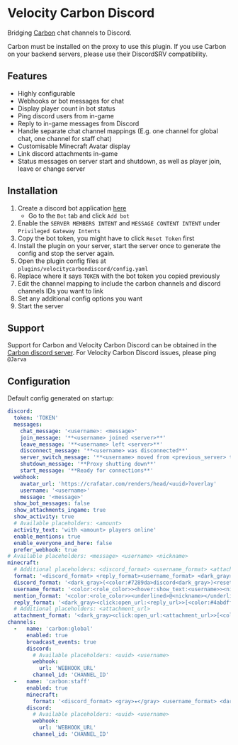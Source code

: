 # Velocity Carbon Discord
Bridging [Carbon](https://modrinth.com/plugin/carbon) chat channels to Discord.

Carbon must be installed on the proxy to use this plugin. If you use Carbon on your backend servers, please use their DiscordSRV compatibility.

## Features
- Highly configurable
- Webhooks or bot messages for chat
- Display player count in bot status
- Ping discord users from in-game
- Reply to in-game messages from Discord
- Handle separate chat channel mappings (E.g. one channel for global chat, one channel for staff chat)
- Customisable Minecraft Avatar display
- Link discord attachments in-game
- Status messages on server start and shutdown, as well as player join, leave or change server

## Installation
1. Create a discord bot application [here](https://discordapp.com/developers/applications/)
    - Go to the `Bot` tab and click `Add bot`
2. Enable the `SERVER MEMBERS INTENT` and `MESSAGE CONTENT INTENT` under `Privileged Gateway Intents`
3. Copy the bot token, you might have to click `Reset Token` first
4. Install the plugin on your server, start the server once to generate the config and stop the server again.
5. Open the plugin config files at `plugins/velocitycarbondiscord/config.yaml`
6. Replace where it says `TOKEN` with the bot token you copied previously
7. Edit the channel mapping to include the carbon channels and discord channels IDs you want to link
8. Set any additional config options you want
9. Start the server

## Support

Support for Carbon and Velocity Carbon Discord can be obtained in the [Carbon discord server](https://discord.gg/S8s75Yf). For Velocity Carbon Discord issues, please ping `@Jarva`

## Configuration
Default config generated on startup:
```yaml
discord:
  token: 'TOKEN'
  messages:
    chat_message: '<username>: <message>'
    join_message: '**<username> joined <server>**'
    leave_message: '**<username> left <server>**'
    disconnect_message: '**<username> was disconnected**'
    server_switch_message: '**<username> moved from <previous_server> to <server>**'
    shutdown_message: '**Proxy shutting down**'
    start_message: '**Ready for connections**'
  webhook:
    avatar_url: 'https://crafatar.com/renders/head/<uuid>?overlay'
    username: '<username>'
    message: '<message>'
  show_bot_messages: false
  show_attachments_ingame: true
  show_activity: true
  # Available placeholders: <amount>
  activity_text: 'with <amount> players online'
  enable_mentions: true
  enable_everyone_and_here: false
  prefer_webhook: true
# Available placeholders: <message> <username> <nickname>
minecraft:
  # Additional placeholders: <discord_format> <username_format> <attachments>
  format: '<discord_format> <reply_format><username_format> <dark_gray>» <reset><message><attachments>'
  discord_format: '<dark_gray>(<color:#7289da>discord<dark_gray>)<reset>'
  username_format: '<color:<role_color>><hover:show_text:<username>><nickname></hover><reset>'
  mention_format: '<color:<role_color>><underlined>@<nickname></underlined></color>'
  reply_format: '<dark_gray><click:open_url:<reply_url>>[<color:#4abdff>←<color:<reply_role_color>><hover:show_text:<reply_username>><reply_nickname></hover><dark_gray>]</click><reset> '
  # Additional placeholders: <attachment_url>
  attachment_format: '<dark_gray><click:open_url:<attachment_url>>[<color:#4abdff>Attachment<dark_gray>]</click><reset>'
channels:
  -   name: 'carbon:global'
      enabled: true
      broadcast_events: true
      discord:
        # Available placeholders: <uuid> <username>
        webhook:
          url: 'WEBHOOK_URL'
        channel_id: 'CHANNEL_ID'
  -   name: 'carbon:staff'
      enabled: true
      minecraft:
        format: '<discord_format> <gray>✦</gray> <username_format> <dark_gray>» <aqua><message><attachments>'
      discord:
        # Available placeholders: <uuid> <username>
        webhook:
          url: 'WEBHOOK_URL'
        channel_id: 'CHANNEL_ID'
```